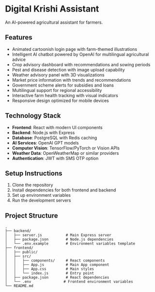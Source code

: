 # Digital Krishi Assistant

An AI-powered agricultural assistant for farmers.

## Features

- Animated cartoonish login page with farm-themed illustrations
- Intelligent AI chatbot powered by OpenAI for multilingual agricultural advice
- Crop advisory dashboard with recommendations and sowing periods
- Pest and disease detection with image upload capability
- Weather advisory panel with 3D visualizations
- Market price information with trends and recommendations
- Government scheme alerts for subsidies and loans
- Multilingual support for regional accessibility
- Interactive farm health tracking with visual indicators
- Responsive design optimized for mobile devices

## Technology Stack

- **Frontend**: React with modern UI components
- **Backend**: Node.js with Express
- **Database**: PostgreSQL with Redis caching
- **AI Services**: OpenAI GPT models
- **Computer Vision**: TensorFlow/PyTorch or Vision APIs
- **Weather Data**: OpenWeatherMap or similar providers
- **Authentication**: JWT with SMS OTP option

## Setup Instructions

1. Clone the repository
2. Install dependencies for both frontend and backend
3. Set up environment variables
4. Run the development servers

## Project Structure

```
.
├── backend/
│   ├── server.js           # Main Express server
│   ├── package.json        # Node.js dependencies
│   └── .env.example        # Environment variables template
├── frontend/
│   ├── public/
│   ├── src/
│   │   ├── components/     # React components
│   │   ├── App.js          # Main App component
│   │   ├── App.css         # Main styles
│   │   └── index.js        # Entry point
│   ├── package.json        # React dependencies
│   └── .env               # Frontend environment variables
└── README.md
```
